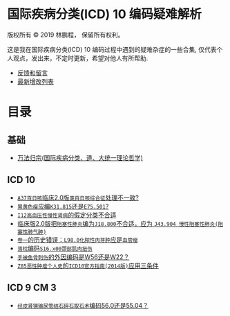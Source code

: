 # 国际疾病分类(ICD) 10 编码疑难解析

版权所有 © 2019 林鹏程， 保留所有权利。

这是我在国际疾病分类(ICD) 10 编码过程中遇到的疑难杂症的一些合集,
仅代表个人观点，发出来，不定时更新，希望对他人有所帮助.

- [反馈和留言](https://github.com/linpengcheng/icd10faq/issues)
- [最新增改列表](https://github.com/linpengcheng/icd10faq/commits/master)

# 目录

## 基础

- [万法归宗(国际疾病分类、道、大统一理论哲学)](https://github.com/linpengcheng/PurefunctionPipelineDataflow/blob/master/doc/Tao_ICD.md)

## ICD 10

- [`A37百日咳`临床2.0版`类百日咳综合征`处理不一致?](./doc/A37.md)
- [`胃黄色瘤`应编`K31.815`还是`E75.501`?](./doc/E75.md)
- [`I12高血压性慢性肾病`的假定分类不合适](./doc/I12.md)
- [临床版2.0版把`阻塞性肺炎`编为`J18.800`不合适，应为 `J43.904 慢性阻塞性肺炎(阻塞性肺气肿)`](./doc/J43.md)
- [`卷一`的历史错误：`L98.0化脓性肉芽肿`应是`血管瘤`](./doc/L98.md)
- [`落枕`编码`S16.x00颈部肌肉扭伤`](./doc/S16.md)
- [`手被鱼骨刺伤`的外因编码是W56还是W22？](./doc/W22.md)
- [`Z85恶性肿瘤个人史`的`ICD10官方指南(2014版)`应用三条件](./doc/Z85.md)

## ICD 9 CM 3

- [`经皮肾镜输尿管结石碎石取石术`编码56.0还是55.04？](./doc/55.md)


